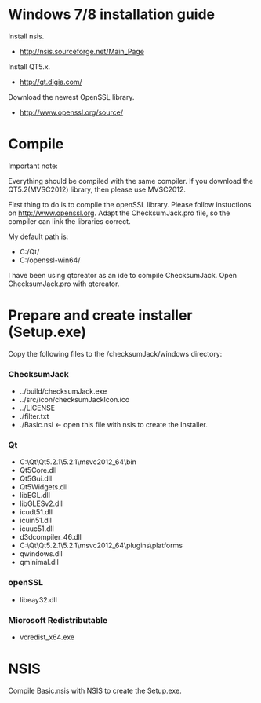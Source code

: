 # Windows 7/8 installation guide

Install nsis.
* http://nsis.sourceforge.net/Main_Page

Install QT5.x.
* http://qt.digia.com/

Download the newest OpenSSL library.
* http://www.openssl.org/source/

# Compile 

Important note:

Everything should be compiled with the same compiler. If you download the QT5.2(MVSC2012) library, then please use MVSC2012. 

First thing to do is to compile the openSSL library. Please follow instuctions on http://www.openssl.org.
Adapt the ChecksumJack.pro file, so the compiler can link the libraries correct.

My default path is:
* C:/Qt/
* C:/openssl-win64/

I have been using qtcreator as an ide to compile ChecksumJack. Open ChecksumJack.pro with qtcreator.

# Prepare and create installer (Setup.exe)

Copy the following files to the /checksumJack/windows directory:

### ChecksumJack

* ../build/checksumJack.exe
* ../src/icon/checksumJackIcon.ico
* ../LICENSE
* ./filter.txt
* ./Basic.nsi <- open this file with nsis to create the Installer.

### Qt

* C:\Qt\Qt5.2.1\5.2.1\msvc2012_64\bin
* Qt5Core.dll
* Qt5Gui.dll
* Qt5Widgets.dll
* libEGL.dll
* libGLESv2.dll
* icudt51.dll
* icuin51.dll
* icuuc51.dll
* d3dcompiler_46.dll
* C:\Qt\Qt5.2.1\5.2.1\msvc2012_64\plugins\platforms
* qwindows.dll
* qminimal.dll

### openSSL

* libeay32.dll

### Microsoft Redistributable

* vcredist_x64.exe


# NSIS

Compile Basic.nsis with NSIS to create the Setup.exe.
